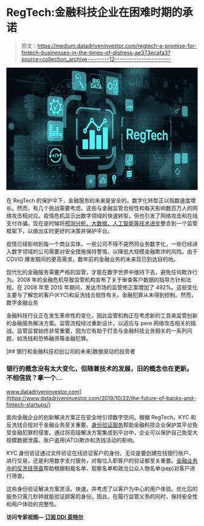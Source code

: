 # RegTech:金融科技企业在困难时期的承诺

> 原文：<https://medium.datadriveninvestor.com/regtech-a-promise-for-fintech-businesses-in-the-times-of-distress-ae373ecafa3?source=collection_archive---------12----------------------->

![](img/60406786b1292f776dd2f4299db07982.png)

在 RegTech 的保护伞下，金融服务的未来是安全的。数字化转型正以指数速度增长。然而，有几个挑战需要考虑。这些与金融监管合规性和每天影响数百万人的网络攻击相对应。疫情危机显示出数字领域的快速转型，但也引发了网络攻击和在线支付诈骗。现在是时候将[预测分析、大数据、人工智能等技术进步](https://shuftipro.com/blogs/secure-the-fintech-future-with-regtech)整合到一个监管框架下，以做出实时更好的决策并保护平台。

疫情已经影响到每一个商业实体。一些公司不得不突然将业务数字化，一些已经进入数字领域的公司需要对安全措施保持警惕，以降低大规模金融欺诈的风险。由于 COVID 爆发期间的更高需求，数年前的金融业务的未来现已到达目的地。

现代化的金融服务需要严格的监管，才能在数字世界中维持下去，避免任何欺诈行为。2008 年的金融危机导致监管机构宣布了关于审查客户数据的指导方针和法规。在 2008 年至 2015 年期间，发达市场的监管修正案增加了 492%。这些变化主要与了解您的客户(KYC)和反洗钱合规性有关。金融犯罪从未得到控制。然而，数字金融业务

金融科技行业正在发生革命性的变化，因此监管机构正在考虑新的工具来监管创新的金融服务解决方案。监管流程经过重新设计，以适应与 pere 网络攻击相关的挑战。监管监督始终非常重要，因为它有助于打击与金融科技业务相关的一系列问题，如洗钱和恐怖融资等金融犯罪。

[](https://www.datadriveninvestor.com/2019/10/22/the-future-of-banks-and-fintech-startups/) [## 银行和金融科技初创公司的未来|数据驱动的投资者

### 银行的概念没有太大变化，但随着技术的发展，旧的概念也在更新。不相信我？拿一个…

www.datadriveninvestor.com](https://www.datadriveninvestor.com/2019/10/22/the-future-of-banks-and-fintech-startups/) 

面向金融企业的创新解决方案正在安全地引领数字空间。根据 RegTech，KYC 和反洗钱合规对于金融业务至关重要。[身份验证服务](https://shuftipro.com/blogs/regtech-fatf-guidance-for-digital-identity-verification)帮助金融科技企业保护其平台免受金融犯罪的侵害。通过将高级解决方案集成到平台中，企业可以保护自己免受大规模数据泄露、账户盗用(ATO)欺诈和洗钱活动的影响。

KYC 身份验证通过文件验证在线验证客户的身份。无论是要创建在线银行账户、进行交易，还是利用数字支付服务，对每位入职客户的验证都至关重要。[金融业务中的反洗钱筛查](https://shuftipro.com/blogs/anti-money-laundering-checks-an-emerging-frontier-in-regtech-revolution)帮助根据制裁名单、观察名单和政治公众人物名单(pep)对客户进行筛查。

这些身份验证解决方案灵活、快速，并考虑了以客户为中心的用户体验。优化后的服务只需几秒钟就能验证顾客的身份。因此，在履行监管义务的同时，保持安全性和用户体验的完整性。

**访问专家视图—** [**订阅 DDI 英特尔**](https://datadriveninvestor.com/ddi-intel)